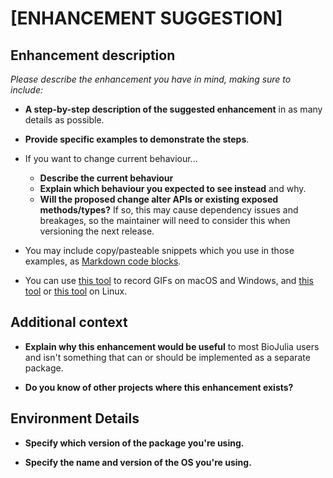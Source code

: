 # [ENHANCEMENT SUGGESTION] <Please provide a clear and descriptive title>

## Enhancement description

_Please describe the enhancement you have in mind, making sure to include:_

- **A step-by-step description of the suggested enhancement** in as many details as possible.

- **Provide specific examples to demonstrate the steps**.

- If you want to change current behaviour...
  - **Describe the current behaviour**
  - **Explain which behaviour you expected to see instead** and why.
  - **Will the proposed change alter APIs or existing exposed methods/types?**
    If so, this may cause dependency issues and breakages, so the maintainer
    will need to consider this when versioning the next release.

- You may include copy/pasteable snippets which you use in those examples, as
  [Markdown code blocks](https://help.github.com/articles/markdown-basics/#multiple-lines).

- You can use [this tool](https://www.cockos.com/licecap/) to record GIFs on
  macOS and Windows, and [this tool](https://github.com/colinkeenan/silentcast)
  or [this tool](https://github.com/GNOME/byzanz) on Linux.

## Additional context

- **Explain why this enhancement would be useful** to most BioJulia users and
  isn't something that can or should be implemented as a separate package.

- **Do you know of other projects where this enhancement exists?**

## Environment Details

- **Specify which version of the package you're using.**

- **Specify the name and version of the OS you're using.**
